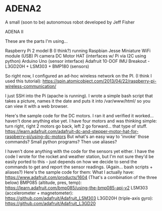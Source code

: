 # ADENA2
A small (soon to be) autonomous robot developed by Jeff Fisher

ADENA II

These are the parts I'm using...

Raspberry Pi 2 model B (I think?) running Raspbian Jesse
Miniature WiFi module (USB)
Pi camera
DC Motor HAT (interfaces w/ Pi via I2C using python)
Arduino Uno (sensor interface)
Adafruit 10-DOF IMU Breakout - L3GD20H + LSM303 + BMP180 (sensors)


So right now, I configured an ad-hoc wireless network on the PI. (I think I used this tutorial):
https://spin.atomicobject.com/2013/04/22/raspberry-pi-wireless-communication/

I just SSH into the Pi (apache is running). I wrote a simple bash script that takes a picture, names it the date and puts it into /var/www/html/ so you can view it with a web browser.

Here's the sample code for the DC motors. I ran it and verified it worked... haven't done anything else yet. I have four motors and was thinking simple: turn right, right 2 motors go back, left 2 go forward... that type of stuff.
https://learn.adafruit.com/adafruit-dc-and-stepper-motor-hat-for-raspberry-pi/using-dc-motors
But what's an easy way to 'invoke' those commands? Small python programs? Then use aliases?

I haven't done anything with the code for the sensors yet either. I have the code I wrote for the rocket and weather station, but I'm not sure they'd be easily ported to this - just depends on how we decide to send the commands to get and report the sensor readings. (Again... bash scripts + aliases?) 
Here's the sample code for them:
What I actually have: https://www.adafruit.com/products/1604
(That's a combination of the three below)
BMP085 (altitude, pres, temp): https://learn.adafruit.com/bmp085/using-the-bmp085-api-v2
LSM303 (accelerometer + magnetometer): https://github.com/adafruit/Adafruit_LSM303
L3GD20H (triple-axis gyro): https://github.com/adafruit/Adafruit_L3GD20
